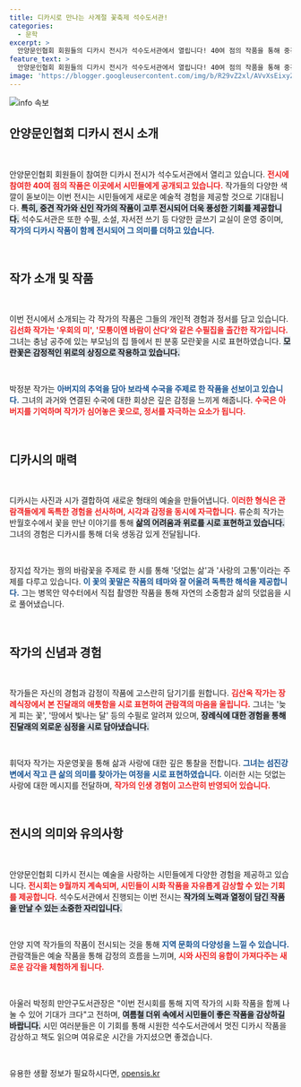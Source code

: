 ```yaml
---
title: 디카시로 만나는 사계절 꽃축제 석수도서관!
categories:
  - 문학
excerpt: >
  안양문인협회 회원들의 디카시 전시가 석수도서관에서 열립니다! 40여 점의 작품을 통해 중견 작가와 신인의 감성을 만나보세요. 여름 더위 속에 책과 시를 즐길 수 있는 특별한 기회가 기다립니다.
feature_text: >
  안양문인협회 회원들의 디카시 전시가 석수도서관에서 열립니다! 40여 점의 작품을 통해 중견 작가와 신인의 감성을 만나보세요. 여름 더위 속에 책과 시를 즐길 수 있는 특별한 기회가 기다립니다.
image: 'https://blogger.googleusercontent.com/img/b/R29vZ2xl/AVvXsEixyZcFfHzMRdzZMjFBmAUKJYCLCGyLL1o632UiGVXcaFdKo_bkvkuCioo0uUKlGfBVcT3P84aROyZIXSBEx3Aw5nCQ3pTgDom1WDC4m8eifvWiAmWEEVb4x6G_l8C0QH225ldMjyaFvpxGEBGNO37VmDTDMHGhJPq73UglMfDca1-0aw/s1600/blogspot.png'
---
```


<p><img src="https://blogger.googleusercontent.com/img/b/R29vZ2xl/AVvXsEixyZcFfHzMRdzZMjFBmAUKJYCLCGyLL1o632UiGVXcaFdKo_bkvkuCioo0uUKlGfBVcT3P84aROyZIXSBEx3Aw5nCQ3pTgDom1WDC4m8eifvWiAmWEEVb4x6G_l8C0QH225ldMjyaFvpxGEBGNO37VmDTDMHGhJPq73UglMfDca1-0aw/s1600/blogspot.png" alt="info 속보" /></p>

<h2 data-ke-size="size26">안양문인협회 디카시 전시 소개</h2>

<p data-ke-size="size16">&nbsp;</p>

<p>안양문인협회 회원들이 참여한 디카시 전시가 석수도서관에서 열리고 있습니다. <b><span style="color: #ee2323;">전시에 참여한 40여 점의 작품은 이곳에서 시민들에게 공개되고 있습니다.</span></b> 작가들의 다양한 색깔이 돋보이는 이번 전시는 시민들에게 새로운 예술적 경험을 제공할 것으로 기대됩니다. <b><span style="background-color: #21538527;">특히, 중견 작가와 신인 작가의 작품이 고루 전시되어 더욱 풍성한 기회를 제공합니다.</span></b> 석수도서관은 또한 수필, 소설, 자서전 쓰기 등 다양한 글쓰기 교실이 운영 중이며, <b><span style="color: #1a5490;">작가의 디카시 작품이 함께 전시되어 그 의미를 더하고 있습니다.</span></b></p>

<p data-ke-size="size16">&nbsp;</p>

<h2 data-ke-size="size26">작가 소개 및 작품</h2>

<p data-ke-size="size16">&nbsp;</p>

<p>이번 전시에서 소개되는 각 작가의 작품은 그들의 개인적 경험과 정서를 담고 있습니다. <b><span style="color: #ee2323;">김선화 작가는 '우회의 미', '모퉁이엔 바람이 산다'와 같은 수필집을 출간한 작가입니다.</span></b> 그녀는 충남 공주에 있는 부모님의 집 뜰에서 핀 분홍 모란꽃을 시로 표현하였습니다. <b><span style="background-color: #21538527;">모란꽃은 감정적인 위로의 상징으로 작용하고 있습니다.</span></b></p>

<p data-ke-size="size16">&nbsp;</p>

<p>박정분 작가는 <b><span style="color: #1a5490;">아버지의 추억을 담아 보라색 수국을 주제로 한 작품을 선보이고 있습니다.</span></b> 그녀의 과거와 연결된 수국에 대한 회상은 깊은 감정을 느끼게 해줍니다. <b><span style="color: #ee2323;">수국은 아버지를 기억하며 작가가 심어놓은 꽃으로, 정서를 자극하는 요소가 됩니다.</span></b></p>

<p data-ke-size="size16">&nbsp;</p>

<h2 data-ke-size="size26">디카시의 매력</h2>

<p data-ke-size="size16">&nbsp;</p>

<p>디카시는 사진과 시가 결합하여 새로운 형태의 예술을 만들어냅니다. <b><span style="color: #ee2323;">이러한 형식은 관람객들에게 독특한 경험을 선사하며, 시각과 감정을 동시에 자극합니다.</span></b> 류순희 작가는 반월호수에서 꽃을 만난 이야기를 통해 <b><span style="background-color: #21538527;">삶의 어려움과 위로를 시로 표현하고 있습니다.</span></b> 그녀의 경험은 디카시를 통해 더욱 생동감 있게 전달됩니다.</p>

<p data-ke-size="size16">&nbsp;</p>

<p>장지섭 작가는 꿩의 바람꽃을 주제로 한 시를 통해 '덧없는 삶'과 '사랑의 고통'이라는 주제를 다루고 있습니다. <b><span style="color: #1a5490;">이 꽃의 꽃말은 작품의 테마와 잘 어울려 독특한 해석을 제공합니다.</span></b> 그는 병목안 약수터에서 직접 촬영한 작품을 통해 자연의 소중함과 삶의 덧없음을 시로 풀어냈습니다.</p>

<p data-ke-size="size16">&nbsp;</p>

<h2 data-ke-size="size26">작가의 신념과 경험</h2>

<p data-ke-size="size16">&nbsp;</p>

<p>작가들은 자신의 경험과 감정이 작품에 고스란히 담기기를 원합니다. <b><span style="color: #ee2323;">김산옥 작가는 장례식장에서 본 진달래의 애틋함을 시로 표현하여 관람객의 마음을 울립니다.</span></b> 그녀는 '늦게 피는 꽃', '땅에서 빛나는 달' 등의 수필로 알려져 있으며, <b><span style="background-color: #21538527;">장례식에 대한 경험을 통해 진달래의 외로운 심정을 시로 담아냈습니다.</span></b></p>

<p data-ke-size="size16">&nbsp;</p>

<p>휘덕자 작가는 자운영꽃을 통해 삶과 사랑에 대한 깊은 통찰을 전합니다. <b><span style="color: #1a5490;">그녀는 섬진강 변에서 작고 큰 삶의 의미를 찾아가는 여정을 시로 표현하였습니다.</span></b> 이러한 시는 덧없는 사랑에 대한 메시지를 전달하며, <b><span style="color: #ee2323;">작가의 인생 경험이 고스란히 반영되어 있습니다.</span></b></p>

<p data-ke-size="size16">&nbsp;</p>

<h2 data-ke-size="size26">전시의 의미와 유의사항</h2>

<p data-ke-size="size16">&nbsp;</p>

<p>안양문인협회 디카시 전시는 예술을 사랑하는 시민들에게 다양한 경험을 제공하고 있습니다. <b><span style="color: #ee2323;">전시회는 9월까지 계속되며, 시민들이 시화 작품을 자유롭게 감상할 수 있는 기회를 제공합니다.</span></b> 석수도서관에서 진행되는 이번 전시는 <b><span style="background-color: #21538527;">작가의 노력과 열정이 담긴 작품을 만날 수 있는 소중한 자리입니다.</span></b></p>

<p data-ke-size="size16">&nbsp;</p>

<p>안양 지역 작가들의 작품이 전시되는 것을 통해 <b><span style="color: #1a5490;">지역 문화의 다양성을 느낄 수 있습니다.</span></b> 관람객들은 예술 작품을 통해 감정의 흐름을 느끼며, <b><span style="color: #ee2323;">시와 사진의 융합이 가져다주는 새로운 감각을 체험하게 됩니다.</span></b></p>

<p data-ke-size="size16">&nbsp;</p>

<p>아울러 박정희 만안구도서관장은 "이번 전시회를 통해 지역 작가의 시화 작품을 함께 나눌 수 있어 기대가 크다"고 전하며, <b><span style="background-color: #21538527;">여름철 더위 속에서 시민들이 좋은 작품을 감상하길 바랍니다.</span></b> 시민 여러분들은 이 기회를 통해 시원한 석수도서관에서 멋진 디카시 작품을 감상하고 책도 읽으며 여유로운 시간을 가지셨으면 좋겠습니다.</p>

<p data-ke-size="size16">&nbsp;</p>
유용한 생활 정보가 필요하시다면, <a href="https://opensis.kr" rel="dofollow">opensis.kr</a>


